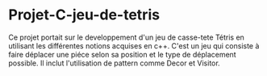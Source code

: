 # Projet-C-jeu-de-tetris
Ce projet portait sur le developpement d'un jeu de casse-tete Tétris en utilisant les 
différentes notions acquises en c++.
C'est un jeu qui consiste à faire déplacer une piéce selon sa position et le type de 
déplacement possible. Il inclut l'utilisation de pattern comme Decor et Visitor.
